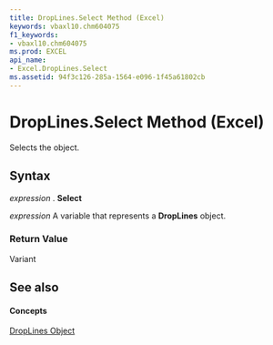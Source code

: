 ```yaml
---
title: DropLines.Select Method (Excel)
keywords: vbaxl10.chm604075
f1_keywords:
- vbaxl10.chm604075
ms.prod: EXCEL
api_name:
- Excel.DropLines.Select
ms.assetid: 94f3c126-285a-1564-e096-1f45a61802cb
---
```



# DropLines.Select Method (Excel)

Selects the object.


## Syntax

 _expression_ . **Select**

 _expression_ A variable that represents a **DropLines** object.


### Return Value

Variant


## See also


#### Concepts


[DropLines Object](droplines-object-excel.md)

